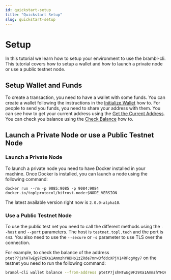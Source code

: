 ```yaml
---
id: quickstart-setup
title: "Quickstart Setup"
slug: quickstart-setup
---
```

# Setup

In this tutorial we learn how to setup your environment to use the brambl-cli.
This tutorial covers how to setup a wallet and how to launch a private node or
use a public testnet node.

## Setup Wallet and Funds

To create a transaction, you need to have a wallet with some funds. You can 
create a wallet following the instructions in the
[Initialize Wallet](../CLI/How-tos/initialize-wallet) how to. For people
to send you funds, you need to share your address with them. You can see how
to get your current address using the 
[Get the Current Address](../CLI/How-tos/current-address). You can check you balance
using the [Check Balance](../CLI/How-tos/check-balance) how to.

## Launch a Private Node or use a Public Testnet Node

### Launch a Private Node

To launch a private node you need to have Docker installed in your machine. Once
Docker is installed, you can launch a node using the following command:

```
docker run --rm -p 9085:9085 -p 9084:9084 docker.io/toplprotocol/bifrost-node:$NODE_VERSION
```

The latest available version right now is `2.0.0-alpha10`.

### Use a Public Testnet Node

To use the public test net you need to call the different methods using the 
`--host` and `--port` parameters. The host is `testnet.topl.tech` and the port
is `443`. You also need to use the `--secure` or `-s` parameter to use TLS over the
connection.

For example, to check the balance of the address `ptetP7jshHTwEg9Fz9Xa1AmmzhYHDHo1zZRde7mnw3fddcXPjV14RPcgVgy7`
on the testnet you need to run the following command:

```bash
brambl-cli wallet balance --from-address ptetP7jshHTwEg9Fz9Xa1AmmzhYHDHo1zZRde7mnw3fddcXPjV14RPcgVgy7 --walletdb $WALLET --host testnet.topl.tech --port 443 -s true
```